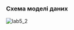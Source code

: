 ### Схема моделі даних

![lab5_2](https://user-images.githubusercontent.com/79439913/202464850-4a275f07-38d2-47ca-ae68-367db80b4265.jpg)
